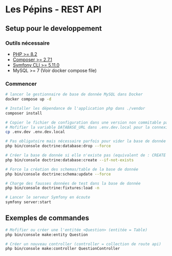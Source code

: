 # Les Pépins - REST API

## Setup pour le developpement

### Outils nécessaire

- [PHP >= 8.2](https://www.apachefriends.org/fr/index.html)
- [Composer >= 2.7.1](https://getcomposer.org/download/)
- [Symfony CLI >= 5.11.0](https://symfony.com/download)
- MySQL >= 7 (Voir docker compose file)

### Commencer

```sh
# lancer le gestionnaire de base de donnée MySQL dans Docker
docker compose up -d

# Installer les dépendance de l'application php dans ./vendor
composer install

# Copier le fichier de configuration dans une version non commitable par Git
# Mofifier la variable DATABASE_URL dans .env.dev.local pour la connexion à une base de donnée spécifique
cp .env.dev .env.dev.local

# Pas obligatoire mais nécessaire parfois pour vider la base de donnée (équivalent de : DROP DATABASE <db>)
php bin/console doctrine:database:drop --force

# Créer la base de donnée si elle n'existe pas (equivalent de : CREATE DATABASE IF NOT EXISTS <db>)
php bin/console doctrine:database:create --if-not-exists

# Force la création des schemas/table de la base de donnée
php bin/console doctrine:schema:update --force

# Charge des fausses données de test dans la base de donnée 
php bin/console doctrine:fixtures:load -n

# Lancer le serveur Symfony en écoute
symfony server:start
```

## Exemples de commandes

```sh
# Mofifier ou créer une l'entitée <Question> (entitée = Table)
php bin/console make:entity Question

# Créer un nouveau controller (controller = collection de route api)
php bin/console make:controller QuestionController
```
